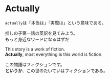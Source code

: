 # Actually

`actually`は「本当は」「実際は」という意味である。

推しの子第一話の英訳を見てみよう。  
もっと身近なワードになるはずだ

This story is a work of fiction.  
**Actually**, most everything is this world is fiction.  

この物語はフィクションです。  
**というか**、この世のたいていはフィクションである。
